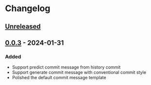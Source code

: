 # Changelog

## [Unreleased]

## [0.0.3] - 2024-01-31

### Added

- Support predict commit message from history commit
- Support generate commit message with conventional commit style
- Polished the default commit message template

[Unreleased]: https://github.com/ConnectAI-E/kimi-commits-intellij/compare/v0.0.3...HEAD
[0.0.3]: https://github.com/ConnectAI-E/kimi-commits-intellij/commits/v0.0.3
